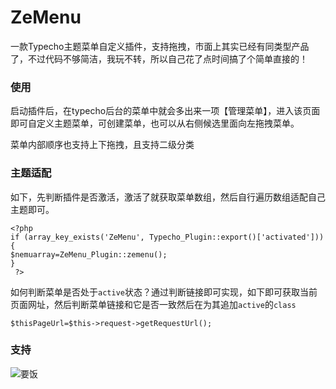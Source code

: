 # ZeMenu
一款Typecho主题菜单自定义插件，支持拖拽，市面上其实已经有同类型产品了，不过代码不够简洁，我玩不转，所以自己花了点时间搞了个简单直接的！

### 使用
启动插件后，在typecho后台的菜单中就会多出来一项【管理菜单】，进入该页面即可自定义主题菜单，可创建菜单，也可以从右侧候选里面向左拖拽菜单。

菜单内部顺序也支持上下拖拽，且支持二级分类

### 主题适配
如下，先判断插件是否激活，激活了就获取菜单数组，然后自行遍历数组适配自己主题即可。
```
<?php
if (array_key_exists('ZeMenu', Typecho_Plugin::export()['activated'])){
$nemuarray=ZeMenu_Plugin::zemenu();
}
 ?>
```
如何判断菜单是否处于`active`状态？通过判断链接即可实现，如下即可获取当前页面网址，然后判断菜单链接和它是否一致然后在为其追加`active`的`class`
```
$thisPageUrl=$this->request->getRequestUrl();
```

### 支持

![要饭](https://91ntr.cn/yaofan.webp)
